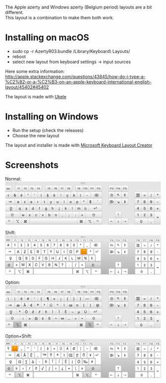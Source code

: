 The Apple azerty and Windows azerty (Belgium period) layouts are a bit different.  
This layout is a combination to make them both work.  


Installing on macOS
===================
- sudo cp -r AzertyR03.bundle /Library/Keyboard\ Layouts/  
- reboot  
- select new layout from keyboard settings -> input sources  

Here some extra information:  
http://apple.stackexchange.com/questions/43845/how-do-i-type-a-%C2%B2-or-a-%C2%B3-on-an-apple-keyboard-international-english-layout/45402#45402

The layout is made with [Ukele](http://scripts.sil.org/cms/scripts/page.php?site_id=nrsi&id=ukelele)

Installing on Windows
=====================
- Run the setup (check the releases)
- Choose the new layout

The layout and installer is made with [Microsoft Keyboard Layout Creator](https://msdn.microsoft.com/en-us/globalization/keyboardlayouts.aspx)

Screenshots
===========

Normal:  
![Normal](/screenshots/azerty_normal.png)

Shift:  
![Normal](/screenshots/azerty_shift.png)

Option:  
![Normal](/screenshots/azerty_option.png)

Option+Shift:  
![Normal](/screenshots/azerty_option_shift.png)

